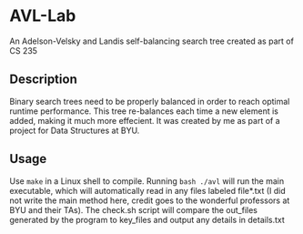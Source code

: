 # AVL-Lab
An Adelson-Velsky and Landis self-balancing search tree created as part of CS 235

## Description
Binary search trees need to be properly balanced in order to reach optimal runtime performance. This tree re-balances each time a new element is added, making it much more effecient. It was created by me as part of a project for Data Structures at BYU.

## Usage
Use `make` in a Linux shell to compile. Running `bash ./avl` will run the main executable, which will automatically read in any files labeled file*.txt (I did not write the main method here, credit goes to the wonderful professors at BYU and their TAs). The check.sh script will compare the out_files generated by the program to key_files and output any details in details.txt
